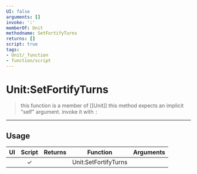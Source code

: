 ```yaml
---
UI: false
arguments: []
invoke: ':'
memberOf: Unit
methodname: SetFortifyTurns
returns: []
script: true
tags:
- Unit/_function
- function/script
---
```

# Unit:SetFortifyTurns
> this function is a member of [[Unit]]
> this method expects an implicit "self" argument. invoke it with `:`
-----
## Usage
|  UI | Script | Returns | Function | Arguments |
|:---:|:------:|-------:|:--------:|:---------|
| |✓||Unit:SetFortifyTurns||

